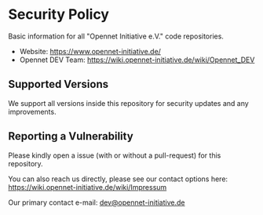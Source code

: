 # Security Policy

Basic information for all "Opennet Initiative e.V." code repositories. 

* Website: https://www.opennet-initiative.de/
* Opennet DEV Team: https://wiki.opennet-initiative.de/wiki/Opennet_DEV

## Supported Versions

We support all versions inside this repository for security updates and any improvements.

## Reporting a Vulnerability

Please kindly open a issue (with or without a pull-request) for this repository. 

You can also reach us directly, please see our contact options here:
https://wiki.opennet-initiative.de/wiki/Impressum

Our primary contact e-mail: dev@opennet-initiative.de
